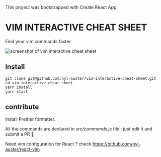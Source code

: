 This project was bootstrapped with Create React App.

# VIM INTERACTIVE CHEAT SHEET

Find your vim commands faster 

![screenshot of vim interactive cheat sheet](https://raw.githubusercontent.com/nyl-auster/vim-interactive-cheat-sheet/master/public/screenshot.png)

## install

```
git clone git@github.com:nyl-auster/vim-interactive-cheat-sheet.git
cd vim-interactive-cheat-sheet
yarn install
yarn start
```

## contribute

Install Prettier formatter.

All the commands are declared in _src/commands.js_ file : just edit it and submit a PR 🦄

Need vim configuration for React ? check https://github.com/nyl-auster/react-vim
